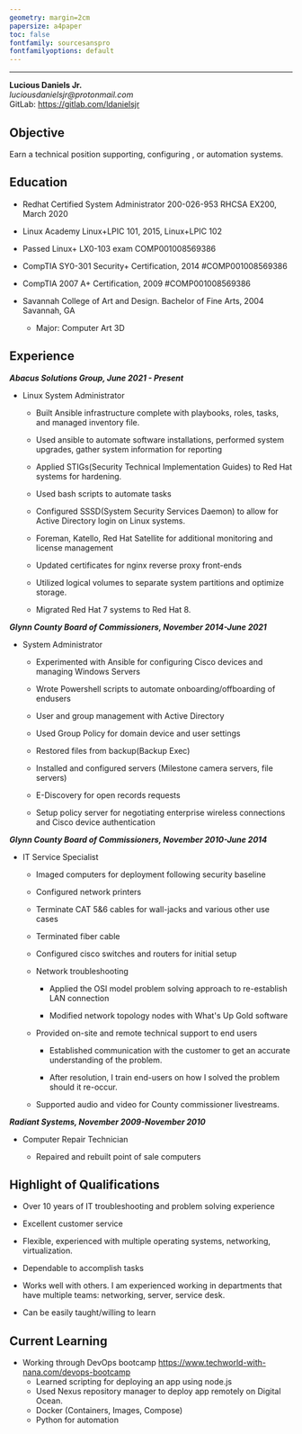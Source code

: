 ```yaml
---
geometry: margin=2cm
papersize: a4paper
toc: false
fontfamily: sourcesanspro
fontfamilyoptions: default
--- 
```


---

**Lucious Daniels Jr.**  
_luciousdanielsjr@protonmail.com_  
GitLab: https://gitlab.com/ldanielsjr


## Objective  
Earn a technical position supporting, configuring , or automation systems.

## Education  


* Redhat Certified System Administrator 200-026-953 RHCSA EX200, March 2020  

* Linux Academy Linux+LPIC 101, 2015, Linux+LPIC 102  

* Passed Linux+ LX0-103 exam COMP001008569386  

* CompTIA SY0-301 Security+  Certification, 2014 #COMP001008569386  

* CompTIA 2007 A+ Certification, 2009 #COMP001008569386  

* Savannah College of Art and Design. Bachelor of Fine Arts, 2004 Savannah, GA
  * Major: Computer Art 3D  

## Experience  

_**Abacus Solutions Group, June 2021 - Present**_  

* Linux System Administrator  

  * Built Ansible infrastructure complete with playbooks, roles, tasks, and managed inventory file.

  * Used ansible to automate software installations, performed system upgrades, gather system information for reporting  

  * Applied STIGs(Security Technical Implementation Guides) to Red Hat systems for hardening.  

  * Used bash scripts to automate tasks  

  * Configured SSSD(System Security Services Daemon) to allow for Active Directory login on Linux systems.

  * Foreman, Katello, Red Hat Satellite for additional monitoring and license management  

  * Updated certificates for nginx reverse proxy front-ends  

  * Utilized logical volumes to separate system partitions and optimize storage.  

  * Migrated Red Hat 7 systems to Red Hat 8.


_**Glynn County Board of Commissioners, November 2014-June 2021**_  

* System Administrator  

  * Experimented with Ansible for configuring Cisco devices and managing Windows Servers  

  * Wrote Powershell scripts to automate onboarding/offboarding of endusers  

  * User and group management with Active Directory  

  * Used Group Policy for domain device and user settings  

  * Restored files from backup(Backup Exec)  

  * Installed and configured servers (Milestone camera servers, file servers)  

  * E-Discovery for open records requests  

  * Setup policy server for negotiating enterprise wireless connections and Cisco device authentication  


 _**Glynn County Board of Commissioners, November 2010-June 2014**_  

 * IT Service Specialist  

   * Imaged computers for deployment following security baseline  

   * Configured network printers  

   * Terminate CAT 5&6 cables for wall-jacks and various other use cases  

   * Terminated fiber cable  

   * Configured cisco switches and routers for initial setup  

   * Network troubleshooting  

     * Applied the OSI model problem solving approach to re-establish LAN connection  

     * Modified network topology nodes with What's Up Gold software  

   * Provided on-site and remote technical support to end users  

     * Established communication with the customer to get an accurate understanding of the problem.  

     * After resolution, I train end-users on how I solved the problem should it re-occur.  

   * Supported audio and video for County commissioner livestreams.  


_**Radiant Systems, November 2009-November 2010**_  

* Computer Repair Technician  

  * Repaired and rebuilt point of sale computers  


## Highlight of Qualifications  

* Over 10 years of IT troubleshooting and problem solving experience  

* Excellent customer service  

* Flexible, experienced with  multiple operating systems, networking, virtualization.

* Dependable to accomplish tasks  

* Works well with others. I am experienced working in departments that have multiple teams: networking, server, service desk.  

* Can be easily taught/willing to learn  

## Current Learning  

* Working through DevOps bootcamp https://www.techworld-with-nana.com/devops-bootcamp
  * Learned scripting for deploying an app using node.js
  * Used Nexus repository manager to deploy app remotely on Digital Ocean.
  * Docker (Containers, Images, Compose)  
  * Python for automation
